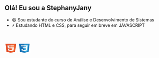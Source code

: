 ## Olá! Eu sou a StephanyJany
- 😄 Sou estudante do curso de Análise e Desenvolvimento de Sistemas 
- ⚡ Estudando HTML e CSS, para seguir em breve em JAVASCRIPT
  ##
<div style="display: inline_block"><br>
  <img align="center" alt="Rafa-HTML" height="30" width="40" src="https://raw.githubusercontent.com/devicons/devicon/master/icons/html5/html5-original.svg">
  <img align="center" alt="Rafa-CSS" height="30" width="40" src="https://raw.githubusercontent.com/devicons/devicon/master/icons/css3/css3-original.svg">  
</div>

##

